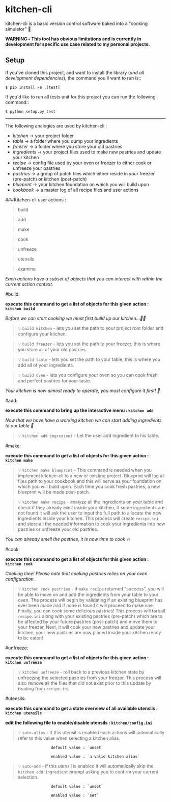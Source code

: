 # kitchen-cli

kitchen-cli is a basic version control software baked into a "cooking simulator" :cake:

__WARNING:: This tool has obvious limitations and is currently in development for specific use case related to my personal projects.__

Setup
-----

If you've cloned this project, and want to install the library (*and all
development dependencies*), the command you'll want to run is::

    $ pip install -e .[test]


If you'd like to run all tests unit for this project you can run the following command::

    $ python setup.py test

-----

The following analogies are used by kitchen-cli :

*  _kitchen_     -> your project folder
*  _table_       -> a folder where you dump your ingredients
*  _freezer_     -> a folder where you store your old pastries
*  _ingredients_ -> your project files used to make new pastries and update your kitchen 
*  _recipe_      -> config file used by your oven or freezer to either cook or unfreeze your pastries
*  _pastries_    -> a group of patch files which either reside in your freezer (pre-patch) or kitchen (post-patch)
*  _blueprint_   -> your kitchen foundation on which you will build upon
*  _cookbook_    -> a master log of all recipe files and user actions

###Kitchen-cli user actions : 

> build

> add

> make

> cook

> unfreeze

> utensils

> examine

_Each actions have a subset of objects that you can interact with within the current action context._


#build:

**execute this command to get a list of objects for this given action : `kitchen build`**

*Before we can start cooking we must first build up our kitchen...:wrench::nut_and_bolt:*


> :bulb: `build kitchen` - lets you set the path to your project root folder and configure your kitchen.

> :bulb: `build freezer` - lets you set the path to your freezer, this is where you store all of your old pastries.

> :bulb: `build table`   - lets you set the path to your table, this is where you add all of your ingredients.

> :bulb: `build oven`    - lets you configure your oven so you can cook fresh and perfect pastries for your taste.


*Your kitchen is now almost ready to operate, you must configure it first! :fork_and_knife:*


#add:

**execute this command to bring up the interactive menu : `kitchen add`**

*Now that we have have a working kitchen we can start adding ingredients to our table :custard:*


> :bulb: `kitchen add ingredient` - Let the user add ingredient to his table.


#make: 

**execute this command to get a list of objects for this given action : `kitchen make`**


> :bulb: `kitchen make blueprint` - This command is needed when you implement kitchen-cli to a new or existing project.
                                    Blueprint will log all files path to your cookbook and this will serve as your foundation on which you will build upon.
                                    Each time you cook fresh pastries, a new blueprint will be made post-patch.

> :bulb: `kitchen make recipe` - analyze all the ingredients on your table and check if they already exist inside your kitchen, 
                                 if some ingredients are not found it will ask the user to input the full path to allocate the new 
                                 ingredients inside your kitchen. This process will create `recipe.ini` and store all the needed information 
                                 to cook your ingredients into new pastries or unfreeze your old pastries.

*You can already smell the pastries, it is now time to cook :fire:*


#cook:

**execute this command to get a list of objects for this given action : `kitchen cook`**

*Cooking time! Please note that cooking pastries relies on your oven configuration.*


> :bulb: `kitchen cook pastries` -  if `make recipe` returned "success", you will be able to move on and add the ingredients from your table to your oven. 
                                    The process will begin by validating if an existing blueprint has ever been made and if none is found  it will proceed to make one. 
                                    Finally, you can cook some delicious pastries! This process will tarball `recipe.ini` along with your existing pastries (pre-patch) which are to be affected 
                                    by your future pastries (post-patch) and move them to your freezer. Next, it will cook your new pastries and update your kitchen, your new pastries
                                    are now placed inside your kitchen ready to be eaten!


#unfreeze:

**execute this command to get a list of objects for this given action : `kitchen unfreeze`**

> :bulb: `kitchen unfreeze` - roll back to a previous kitchen state by unfreezing the selected pastries from your freezer. 
                              This process will also remove all the files that did not exist prior to this update by reading from `recipe.ini`

#utensils:

**execute this command to get a state overview of all available utensils : `kitchen utensils`**

**edit the following file to enable/disable utensils : `kitchen/config.ini`**

> :bulb: `auto-alias` - if this utensil is enabled each actions will automatically refer to this value when selecting a kitchen alias.

                        default value : `unset`

                        enabled value : `a valid kitchen alias`


> :bulb: `auto-add`   - if this utensil is enabled it will automatically skip the `kitchen add ingredient` prompt asking you to confirm your current selection.

                        default value : `unset`

                        enabled value : `set` 

